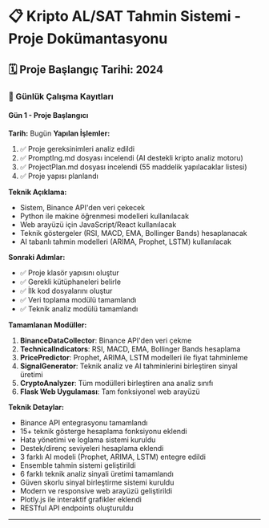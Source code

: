 # 📋 Kripto AL/SAT Tahmin Sistemi - Proje Dokümantasyonu

## 🗓️ Proje Başlangıç Tarihi: 2024

### 📝 Günlük Çalışma Kayıtları

#### Gün 1 - Proje Başlangıcı
**Tarih:** Bugün
**Yapılan İşlemler:**
1. ✅ Proje gereksinimleri analiz edildi
2. ✅ PromptIng.md dosyası incelendi (AI destekli kripto analiz motoru)
3. ✅ ProjectPlan.md dosyası incelendi (55 maddelik yapılacaklar listesi)
4. ✅ Proje yapısı planlandı

**Teknik Açıklama:**
- Sistem, Binance API'den veri çekecek
- Python ile makine öğrenmesi modelleri kullanılacak
- Web arayüzü için JavaScript/React kullanılacak
- Teknik göstergeler (RSI, MACD, EMA, Bollinger Bands) hesaplanacak
- AI tabanlı tahmin modelleri (ARIMA, Prophet, LSTM) kullanılacak

**Sonraki Adımlar:**
- ✅ Proje klasör yapısını oluştur
- ✅ Gerekli kütüphaneleri belirle
- ✅ İlk kod dosyalarını oluştur
- ✅ Veri toplama modülü tamamlandı
- ✅ Teknik analiz modülü tamamlandı

**Tamamlanan Modüller:**
1. **BinanceDataCollector**: Binance API'den veri çekme
2. **TechnicalIndicators**: RSI, MACD, EMA, Bollinger Bands hesaplama
3. **PricePredictor**: Prophet, ARIMA, LSTM modelleri ile fiyat tahminleme
4. **SignalGenerator**: Teknik analiz ve AI tahminlerini birleştiren sinyal üretimi
5. **CryptoAnalyzer**: Tüm modülleri birleştiren ana analiz sınıfı
6. **Flask Web Uygulaması**: Tam fonksiyonel web arayüzü

**Teknik Detaylar:**
- Binance API entegrasyonu tamamlandı
- 15+ teknik gösterge hesaplama fonksiyonu eklendi
- Hata yönetimi ve loglama sistemi kuruldu
- Destek/direnç seviyeleri hesaplama eklendi
- 3 farklı AI modeli (Prophet, ARIMA, LSTM) entegre edildi
- Ensemble tahmin sistemi geliştirildi
- 6 farklı teknik analiz sinyali üretimi tamamlandı
- Güven skorlu sinyal birleştirme sistemi kuruldu
- Modern ve responsive web arayüzü geliştirildi
- Plotly.js ile interaktif grafikler eklendi
- RESTful API endpoints oluşturuldu

---
